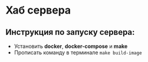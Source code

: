 # Хаб сервера

## Инструкция по запуску сервера:

* Установить **docker**, **docker-compose** и **make**
* Прописать команду в терминале `make build-image`